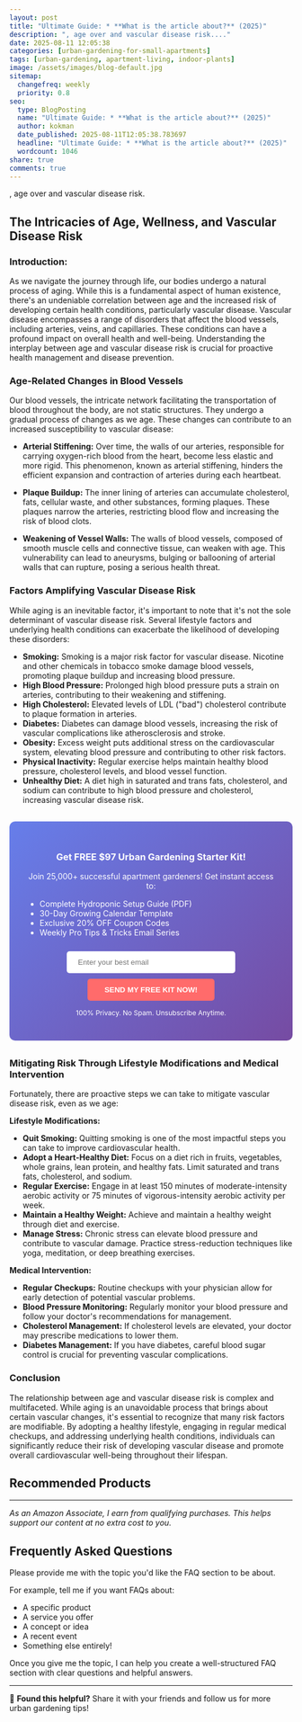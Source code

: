 ```yaml
---
layout: post
title: "Ultimate Guide: * **What is the article about?** (2025)"
description: ", age over and vascular disease risk...."
date: 2025-08-11 12:05:38 
categories: [urban-gardening-for-small-apartments]
tags: [urban-gardening, apartment-living, indoor-plants]
image: /assets/images/blog-default.jpg
sitemap:
  changefreq: weekly
  priority: 0.8
seo:
  type: BlogPosting
  name: "Ultimate Guide: * **What is the article about?** (2025)"
  author: kokman
  date_published: 2025-08-11T12:05:38.783697
  headline: "Ultimate Guide: * **What is the article about?** (2025)"
  wordcount: 1046
share: true
comments: true
---
```


, age over and vascular disease risk.

## The Intricacies of Age, Wellness, and Vascular Disease Risk



### Introduction: 

As we navigate the journey through life, our bodies undergo a natural process of aging. While this is a fundamental aspect of human existence, there's an undeniable correlation between age and the increased risk of developing certain health conditions, particularly vascular disease. Vascular disease encompasses a range of disorders that affect the blood vessels, including arteries, veins, and capillaries.  These conditions can have a profound impact on overall health and well-being. Understanding the interplay between age and vascular disease risk is crucial for proactive health management and disease prevention.

### Age-Related Changes in Blood Vessels

Our blood vessels, the intricate network facilitating the transportation of blood throughout the body, are not static structures. They undergo a gradual process of changes as we age.  These changes can contribute to an increased susceptibility to vascular disease:

* **Arterial Stiffening:** Over time, the walls of our arteries, responsible for carrying oxygen-rich blood from the heart, become less elastic and more rigid. This phenomenon, known as arterial stiffening, hinders the efficient expansion and contraction of arteries during each heartbeat.  
* **Plaque Buildup:** The inner lining of arteries can accumulate cholesterol, fats, cellular waste, and other substances, forming plaques. These plaques narrow the arteries, restricting blood flow and increasing the risk of blood clots.

* **Weakening of Vessel Walls:** The walls of blood vessels, composed of smooth muscle cells and connective tissue, can weaken with age. This vulnerability can lead to aneurysms, bulging or ballooning of arterial walls that can rupture, posing a serious health threat.

###  Factors Amplifying Vascular Disease Risk

While aging is an inevitable factor, it's important to note that it's not the sole determinant of vascular disease risk. Several lifestyle factors and underlying health conditions can exacerbate the likelihood of developing these disorders:

* **Smoking:** Smoking is a major risk factor for vascular disease.  Nicotine and other chemicals in tobacco smoke damage blood vessels, promoting plaque buildup and increasing blood pressure.
* **High Blood Pressure:** Prolonged high blood pressure puts a strain on arteries, contributing to their weakening and stiffening. 
* **High Cholesterol:** Elevated levels of LDL ("bad") cholesterol contribute to plaque formation in arteries.
* **Diabetes:**  Diabetes can damage blood vessels, increasing the risk of vascular complications like atherosclerosis and stroke.
* **Obesity:** Excess weight puts additional stress on the cardiovascular system, elevating blood pressure and contributing to other risk factors.
* **Physical Inactivity:**  Regular exercise helps maintain healthy blood pressure, cholesterol levels, and blood vessel function. 
* **Unhealthy Diet:** A diet high in saturated and trans fats, cholesterol, and sodium can contribute to high blood pressure and cholesterol, increasing vascular disease risk.


<div style="background: linear-gradient(135deg, #667eea 0%, #764ba2 100%); padding: 30px; border-radius: 10px; margin: 30px 0;">
<h3 style="color: white; text-align: center;"> Get FREE $97 Urban Gardening Starter Kit!</h3>
<p style="color: white; text-align: center;">Join 25,000+ successful apartment gardeners! Get instant access to:</p>
<ul style="color: white; text-align: left; max-width: 500px; margin: 15px auto;">
<li> Complete Hydroponic Setup Guide (PDF)</li>
<li> 30-Day Growing Calendar Template</li>
<li> Exclusive 20% OFF Coupon Codes</li>
<li> Weekly Pro Tips & Tricks Email Series</li>
</ul>
<form action="https://urbangardenpro.us1.list-manage.com/subscribe/post?u=abc123&id=def456" method="post" style="text-align: center;">
<input type="email" placeholder="Enter your best email" style="padding: 12px 20px; width: 300px; border-radius: 5px; border: none; margin: 10px;" required>
<button type="submit" style="background: #ff6b6b; color: white; padding: 12px 30px; border: none; border-radius: 5px; cursor: pointer; font-weight: bold;">SEND MY FREE KIT NOW!</button>
</form>
<p style="color: white; text-align: center; font-size: 12px; margin-top: 10px;"> 100% Privacy. No Spam. Unsubscribe Anytime.</p>
</div>
    
### Mitigating Risk Through Lifestyle Modifications and Medical Intervention

Fortunately, there are proactive steps we can take to mitigate vascular disease risk, even as we age:

**Lifestyle Modifications:**

* **Quit Smoking:**  Quitting smoking is one of the most impactful steps you can take to improve cardiovascular health. 
* **Adopt a Heart-Healthy Diet:**  Focus on a diet rich in fruits, vegetables, whole grains, lean protein, and healthy fats. Limit saturated and trans fats, cholesterol, and sodium.
* **Regular Exercise:** Engage in at least 150 minutes of moderate-intensity aerobic activity or 75 minutes of vigorous-intensity aerobic activity per week.
* **Maintain a Healthy Weight:**  Achieve and maintain a healthy weight through diet and exercise.
* **Manage Stress:**  Chronic stress can elevate blood pressure and contribute to vascular damage. Practice stress-reduction techniques like yoga, meditation, or deep breathing exercises.

**Medical Intervention:**

* **Regular Checkups:**  Routine checkups with your physician allow for early detection of potential vascular problems.
* **Blood Pressure Monitoring:**  Regularly monitor your blood pressure and follow your doctor's recommendations for management.
* **Cholesterol Management:**  If cholesterol levels are elevated, your doctor may prescribe medications to lower them.
* **Diabetes Management:**  If you have diabetes, careful blood sugar control is crucial for preventing vascular complications. 


### Conclusion

The relationship between age and vascular disease risk is complex and multifaceted. While aging is an unavoidable process that brings about certain vascular changes, it's essential to recognize that many risk factors are modifiable. By adopting a healthy lifestyle, engaging in regular medical checkups, and addressing underlying health conditions, individuals can significantly reduce their risk of developing vascular disease and promote overall cardiovascular well-being throughout their lifespan.

## Recommended Products



---
*As an Amazon Associate, I earn from qualifying purchases. This helps support our content at no extra cost to you.*



## Frequently Asked Questions

Please provide me with the topic you'd like the FAQ section to be about. 

For example, tell me if you want FAQs about:

* A specific product 
* A service you offer
* A concept or idea
* A recent event
* Something else entirely!

Once you give me the topic, I can help you create a well-structured FAQ section with clear questions and helpful answers.

<script type="application/ld+json">
{
  "@context": "https://schema.org",
  "@type": "BlogPosting",
  "headline": "Ultimate Guide: * **What is the article about?** (2025)",
  "author": {
    "@type": "Person",
    "name": "kokman"
  },
  "datePublished": "2025-08-11T12:05:38.783697",
  "dateModified": "2025-08-11T12:05:38.783697",
  "publisher": {
    "@type": "Organization",
    "name": "Urban Garden Pro",
    "url": "https://kokman168.github.io/urban-garden-blog"
  },
  "wordCount": 954,
  "articleBody": ", age over and vascular disease risk.\n\n## The Intricacies of Age, Wellness, and Vascular Disease Risk\n\n\n\n### Introduction: \n\nAs we navigate the journey through life, our bodies undergo a natural proce..."
}
</script>


---

🚀 **Found this helpful?** Share it with your friends and follow us for more urban gardening tips!

